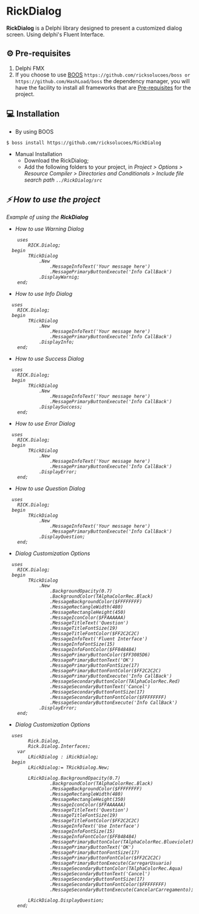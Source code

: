 [0]: https://github.com/ricksolucoes/boss "Site do BOOS"

# RickDialog

**RickDialog**  is a Delphi library designed to present a customized dialog screen. Using delphi's Fluent Interface.

## ⚙️ Pre-requisites

1. Delphi FMX
2. If you choose to use [BOOS][0] ```https://github.com/ricksolucoes/boss or https://github.com/HashLoad/boss```  the dependency manager, you will have the facility to install all frameworks that are [Pre-requisites](#pre-requisites) for the project.

## 💻 Installation

- By using BOOS
```shell
$ boss install https://github.com/ricksolucoes/RickDialog
```
- Manual Installation
  - Download the RickDialog;
  - Add the following folders to your project, in <em>Project &gt; Options &gt; Resource Compiler &gt; Directories and Conditionals &gt; Include file search path ``` ../RickDialog/src ```

 ## ⚡️ How to use the project

  Example of using the **RickDialog**

- How to use Warning Dialog

```delphi  
	uses
		RICK.Dialog;
  begin
		TRickDialog
			.New
				.MessageInfoText('Your message here')
				.MessagePrimaryButtonExecute('Info CallBack')
			.DisplayWarnig;
	end;
```

- How to use Info Dialog

```delphi  
  uses
    RICK.Dialog;
  begin
		TRickDialog
			.New
				.MessageInfoText('Your message here')
				.MessagePrimaryButtonExecute('Info CallBack')
			.DisplayInfo;
	end;
```

- How to use Success Dialog

```delphi  
  uses
    RICK.Dialog;
  begin
		TRickDialog
			.New
				.MessageInfoText('Your message here')
				.MessagePrimaryButtonExecute('Info CallBack')
			.DisplaySuccess;
	end;
```
	
- How to use Error Dialog

```delphi  
  uses
    RICK.Dialog;
  begin
		TRickDialog
			.New
				.MessageInfoText('Your message here')
				.MessagePrimaryButtonExecute('Info CallBack')
			.DisplayError;
	end;
```

- How to use Question Dialog

```delphi  
  uses
    RICK.Dialog;
  begin
		TRickDialog
			.New
				.MessageInfoText('Your message here')
				.MessagePrimaryButtonExecute('Info CallBack')
			.DisplayQuestion;
	end;
```

- Dialog Customization Options

```delphi  
  uses
    RICK.Dialog;
  begin
		TRickDialog
			.New
				.BackgroundOpacity(0.7)
				.BackgroundColor(TAlphaColorRec.Black)
				.MessageBackgroundColor($FFFFFFFF)
				.MessageRectangleWidth(480)
				.MessageRectangleHeight(450)
				.MessageIconColor($FFAAAAAA)
				.MessageTitleText('Question')
				.MessageTitleFontSize(19)
				.MessageTitleFontColor($FF2C2C2C)
				.MessageInfoText('Fluent Interface')
				.MessageInfoFontSize(15)
				.MessageInfoFontColor($FF848484)
				.MessagePrimaryButtonColor($FF3085D6)
				.MessagePrimaryButtonText('OK')
				.MessagePrimaryButtonFontSize(17)
				.MessagePrimaryButtonFontColor($FF2C2C2C)
				.MessagePrimaryButtonExecute('Info CallBack')
				.MessageSecondaryButtonColor(TAlphaColorRec.Red)
				.MessageSecondaryButtonText('Cancel')
				.MessageSecondaryButtonFontSize(17)
				.MessageSecondaryButtonFontColor($FFFFFFFF)
				.MessageSecondaryButtonExecute('Info CallBack')
			.DisplayError;
	end;
```

- Dialog Customization Options

```delphi  
  uses
		Rick.Dialog,
		Rick.Dialog.Interfaces;
	var
		LRickDialog : iRickDialog;	
  begin
		LRickDialog:= TRickDialog.New;

		LRickDialog.BackgroundOpacity(0.7)
				.BackgroundColor(TAlphaColorRec.Black)
				.MessageBackgroundColor($FFFFFFFF)
				.MessageRectangleWidth(480)
				.MessageRectangleHeight(350)
				.MessageIconColor($FFAAAAAA)
				.MessageTitleText('Question')
				.MessageTitleFontSize(19)
				.MessageTitleFontColor($FF2C2C2C)
				.MessageInfoText('Use Interface')
				.MessageInfoFontSize(15)
				.MessageInfoFontColor($FF848484)
				.MessagePrimaryButtonColor(TAlphaColorRec.Blueviolet)
				.MessagePrimaryButtonText('OK')
				.MessagePrimaryButtonFontSize(17)
				.MessagePrimaryButtonFontColor($FF2C2C2C)
				.MessagePrimaryButtonExecute(CarregarUsuario)
				.MessageSecondaryButtonColor(TAlphaColorRec.Aqua)
				.MessageSecondaryButtonText('Cancel')
				.MessageSecondaryButtonFontSize(17)
				.MessageSecondaryButtonFontColor($FFFFFFFF)
				.MessageSecondaryButtonExecute(CancelarCarregamento);

		LRickDialog.DisplayQuestion;
	end;
```

